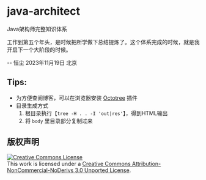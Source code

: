 # java-architect

Java架构师完整知识体系

工作到第五个年头，是时候把所学做下总结提炼了。这个体系完成的时候，就是我开启下一个大阶段的时候。

-- 恒尘 2023年11月19日 北京

## Tips:

- 为方便查阅博客，可以在浏览器安装 [Octotree](https://github.com/buunguyen/octotree) 插件
- 目录生成方式
  1. 根目录执行【`tree -H . . -I 'out|res'`】，得到HTML输出
  2. 将 `body` 里目录部分复制过来

## 版权声明

<a rel="license" href="http://creativecommons.org/licenses/by-nc-nd/3.0/"><img alt="Creative Commons License" style="border-width:0" src="https://i.creativecommons.org/l/by-nc-nd/3.0/88x31.png" /></a><br />This work is licensed under a <a rel="license" href="http://creativecommons.org/licenses/by-nc-nd/3.0/">Creative Commons Attribution-NonCommercial-NoDerivs 3.0 Unported License</a>.
